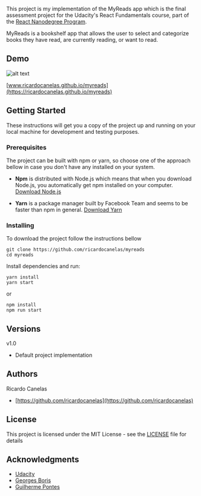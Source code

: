This project is my implementation of the MyReads app which is the final assessment project for the
Udacity's React Fundamentals course, part of the [React Nanodegree Program](https://udacity.com/course/nd019).

MyReads is a bookshelf app that allows the user to select and categorize books they have read, are currently reading, or want to read.

## Demo

![alt text](https://github.com/ricardocanelas/myreads/blob/master/screen_capture.gif)

[www.ricardocanelas.github.io/myreads](https://ricardocanelas.github.io/myreads)

## Getting Started

These instructions will get you a copy of the project up and running on your local machine for development and testing purposes. 

### Prerequisites

The project can be built with npm or yarn, so choose one of the approach bellow in case you don't have any installed on your system. 

* **Npm** is distributed with Node.js which means that when you download Node.js, you automatically get npm installed on your computer. [Download Node.js](https://nodejs.org/en/download/)

* **Yarn** is a package manager built by Facebook Team and seems to be faster than npm in general.  [Download Yarn](https://yarnpkg.com/en/docs/install)

### Installing

To download the project follow the instructions bellow

```
git clone https://github.com/ricardocanelas/myreads
cd myreads
```

Install dependencies and run:

```
yarn install
yarn start
```

or 

```
npm install
npm run start
```

## Versions

v1.0 
* Default project implementation 

## Authors

Ricardo Canelas
* [https://github.com/ricardocanelas](https://github.com/ricardocanelas)

## License

This project is licensed under the MIT License - see the [LICENSE](LICENSE) file for details

## Acknowledgments

* [Udacity](https://www.udacity.com/)
* [Georges Boris](https://www.linkedin.com/in/georges-boris-ux)
* [Guilherme Pontes](https://www.linkedin.com/in/guilhermepontes)

